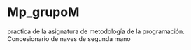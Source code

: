 # Mp_grupoM
practica de la asignatura de metodología de la programación. Concesionario de naves de segunda mano
